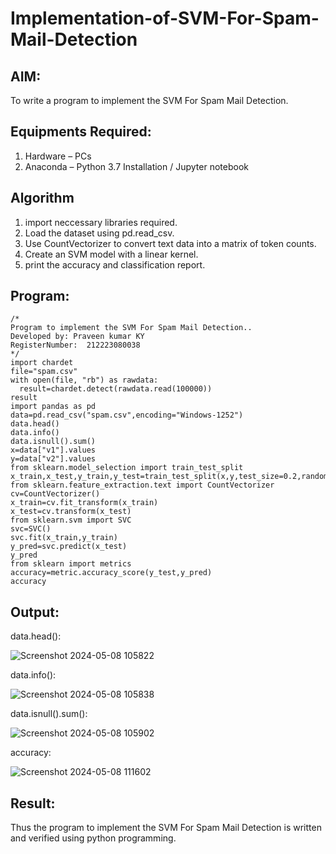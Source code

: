 # Implementation-of-SVM-For-Spam-Mail-Detection

## AIM:
To write a program to implement the SVM For Spam Mail Detection.

## Equipments Required:
1. Hardware – PCs
2. Anaconda – Python 3.7 Installation / Jupyter notebook

## Algorithm
1. import neccessary libraries required.
2. Load the dataset using pd.read_csv.
3. Use CountVectorizer to convert text data into a matrix of token counts.
4. Create an SVM model with a linear kernel.
5. print the accuracy and classification report. 

## Program:
```
/*
Program to implement the SVM For Spam Mail Detection..
Developed by: Praveen kumar KY
RegisterNumber:  212223080038
*/
import chardet 
file="spam.csv"
with open(file, "rb") as rawdata:
  result=chardet.detect(rawdata.read(100000))
result
import pandas as pd
data=pd.read_csv("spam.csv",encoding="Windows-1252")
data.head()
data.info()
data.isnull().sum()
x=data["v1"].values
y=data["v2"].values
from sklearn.model_selection import train_test_split
x_train,x_test,y_train,y_test=train_test_split(x,y,test_size=0.2,random_state=0)
from sklearn.feature_extraction.text import CountVectorizer
cv=CountVectorizer()
x_train=cv.fit_transform(x_train)
x_test=cv.transform(x_test)
from sklearn.svm import SVC
svc=SVC()
svc.fit(x_train,y_train)
y_pred=svc.predict(x_test)
y_pred
from sklearn import metrics
accuracy=metric.accuracy_score(y_test,y_pred)
accuracy
```

## Output:
data.head():

![Screenshot 2024-05-08 105822](https://github.com/MOHAMEDFARIKH2/Implementation-of-SVM-For-Spam-Mail-Detection/assets/168570140/ffc6dfc3-f4eb-4934-a3e2-078926a59f59)

data.info():

![Screenshot 2024-05-08 105838](https://github.com/MOHAMEDFARIKH2/Implementation-of-SVM-For-Spam-Mail-Detection/assets/168570140/3cbb2ceb-ae6c-4c57-b328-e1be09d7c864)

data.isnull().sum():

![Screenshot 2024-05-08 105902](https://github.com/MOHAMEDFARIKH2/Implementation-of-SVM-For-Spam-Mail-Detection/assets/168570140/d67697a0-2975-4a8f-98a6-34c0d859a90a)

accuracy:

![Screenshot 2024-05-08 111602](https://github.com/MOHAMEDFARIKH2/Implementation-of-SVM-For-Spam-Mail-Detection/assets/168570140/63209ba8-3cbd-45b8-b855-bd5f89be3e92)



## Result:
Thus the program to implement the SVM For Spam Mail Detection is written and verified using python programming.
